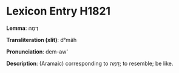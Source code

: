 # Lexicon Entry H1821

**Lemma**: דְּמָה

**Transliteration (xlit)**: dᵉmâh

**Pronunciation**: dem-aw'

**Description**:
(Aramaic) corresponding to דָּמָה; to resemble; be like.
